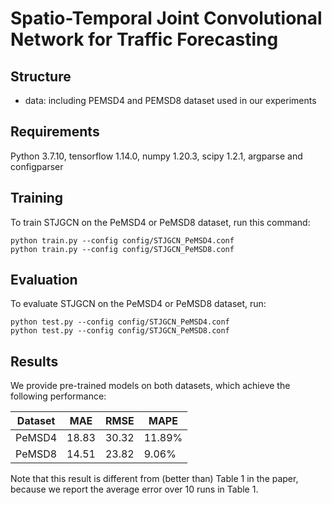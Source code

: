 # Spatio-Temporal Joint Convolutional Network for Traffic Forecasting

## Structure

* data: including PEMSD4 and PEMSD8 dataset used in our experiments

## Requirements

Python 3.7.10, tensorflow 1.14.0, numpy 1.20.3, scipy 1.2.1, argparse and configparser

## Training

To train STJGCN on the PeMSD4 or PeMSD8 dataset, run this command:

```train
python train.py --config config/STJGCN_PeMSD4.conf
python train.py --config config/STJGCN_PeMSD8.conf
```

## Evaluation

To evaluate STJGCN on the PeMSD4 or PeMSD8 dataset, run:

```eval
python test.py --config config/STJGCN_PeMSD4.conf
python test.py --config config/STJGCN_PeMSD8.conf
```

## Results

We provide pre-trained models on both datasets, which achieve the following performance:

| Dataset |  MAE  |  RMSE  |  MAPE  |
| --------|------ | ------ | ------ |
| PeMSD4  | 18.83 | 30.32  | 11.89% |
| PeMSD8  | 14.51 | 23.82  |  9.06% |

Note that this result is different from (better than) Table 1 in the paper, because we report the average error over 10 runs in Table 1.
